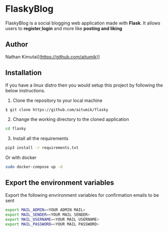 # FlaskyBlog 

FlaskyBlog is a social blogging web application made with **Flask**. It allows users to **register**,**login** and more like **posting and liking**

## Author
Nathan Kimutai[(https://github.com/aitumik)]

## Installation
If you have a linux distro then you would setup this project by following the below instructions.

1. Clone the repository to your local machine
```sh
$ git clone https://github.com/aitumik/flasky
```

2. Change the working directory to the cloned application
```bash
cd flasky
```

3. Install all the requirements
```bash
pip3 install -r requirements.txt
```

Or with docker
```bash
sudo docker-compose up -d
```

## Export the environment variables
Export the following envrironment variables for confirmation emails to be sent
```bash
export MAIL_ADMIN=<YOUR ADMIN MAIL>
export MAIL_SENDER=<YOUR MAIL SENDER>
export MAIL_USERNAME=<YOUR MAIL USERNAME>
export MAIL_PASSWORD=<YOUR MAIL PASSWORD>
```
